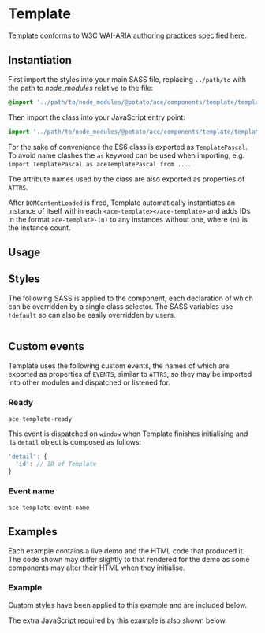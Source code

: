 # Template

<!-- DESCRIBE COMPONENT AND ITS FUNCTIONALITY HERE -->

<!-- TODO: Replace '<w3c-component-name>' -->
Template conforms to W3C WAI-ARIA authoring practices specified [here](https://www.w3.org/TR/wai-aria-practices-1.1/#<w3c-component-name>).


## Instantiation

First import the styles into your main SASS file, replacing `../path/to` with the path to *node_modules* relative to the file:

```scss
@import '../path/to/node_modules/@potato/ace/components/template/template'
```


Then import the class into your JavaScript entry point:

```js
import '../path/to/node_modules/@potato/ace/components/template/template.js';
```

For the sake of convenience the ES6 class is exported as `TemplatePascal`. To avoid name clashes the `as` keyword can be used when importing, e.g. `import TemplatePascal as aceTemplatePascal from ...`.
<!-- TODO: If no ATTRS are exported then remove following sentence -->
The attribute names used by the class are also exported as properties of `ATTRS`.

After `DOMContentLoaded` is fired, Template automatically instantiates an instance of itself within each `<ace-template></ace-template>` and adds IDs in the format `ace-template-(n)` to any instances without one, where `(n)` is the instance count.


## Usage

<!-- ADD USAGE AND INTERACTION INSTRUCTIONS HERE -->



## Styles

The following SASS is applied to the component, each declaration of which can be overridden by a single class selector. <!-- TODO: If no SASS variables used remove following sentence --> The SASS variables use `!default` so can also be easily overridden by users.

```scss
```


<!-- TODO: If one event used remove plural from following heading and sentence  -->
## Custom events
<!-- TODO: Remove 'listened for' in following sentence if component only dispatches and does not listen for events -->
Template uses the following custom events, the names of which are exported as properties of `EVENTS`, similar to `ATTRS`, so they may be imported into other modules and dispatched or listened for.


### Ready

`ace-template-ready`

This event is dispatched on `window` when Template finishes initialising and its `detail` object is composed as follows:

```js
'detail': {
  'id': // ID of Template
}
```

<!-- TODO: Replace 'Event name' with a descriptive name -->
### Event name

<!-- TODO: Replace 'template-event-name' with actual value -->
`ace-template-event-name`

<!-- DESCRIBE EVENT HERE AND SPECIFY IF ITS DISPATCHED OR LISTENED FOR -->

<!-- DESCRIBE EACH PROPERTY OF THE 'detail' OBJECT -->
<!--
```js
'detail': {
  'id': // ID of Template
}
```
-->


## Examples

Each example contains a live demo and the HTML code that produced it. The code shown may differ slightly to that rendered for the demo as some components may alter their HTML when they initialise.


<!-- TODO: Replace 'Example' with more descriptive name -->
### Example

<!-- DESCRIBE WHAT THE EXAMPLE SHOWS AND WHY IT SHOULD BE USED THAT WAY -->

<!-- IF EXAMPLE HAS CUSTOM SASS INCLUDE THIS LINE -->
Custom styles have been applied to this example and are included below.
<!-- IF EXAMPLE HAS CUSTOM JS INCLUDE THIS LINE -->
The extra JavaScript required by this example is also shown below.

<!-- INCLUDE AN EMPTY HTML CODE BLOCK FOR EACH EXAMPLE -->
```html
```

<!-- IF EXAMPLE HAS CUSTOM STYLES INCLUDE AN EMPTY SCSS CODE BLOCK AS WELL -->
<!--
```scss
```
-->

<!-- IF EXAMPLE HAS CUSTOM JS CODE INCLUDE AN EMPTY JS CODE BLOCK AS WELL -->
<!--
```js
```
-->

